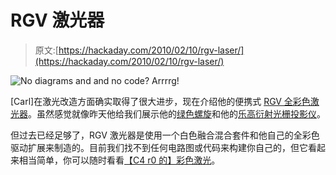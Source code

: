 # RGV 激光器

> 原文:[https://hackaday.com/2010/02/10/rgv-laser/](https://hackaday.com/2010/02/10/rgv-laser/)

![](../Images/576e5891fd5545896e901e2d2bcb033f.png "No diagrams and and no code? Arrrrg!")

[Carl]在激光改造方面确实取得了很大进步，现在介绍他的便携式 [RGV 全彩色激光器](http://laserpointerforums.com/f48/my-rgv-alive-48046.html)。虽然感觉就像昨天他给我们展示他的[绿色螺旋](http://hackaday.com/2009/09/13/laser-spiro-made-from-junk/#more-15208)和他的[乐高衍射光栅投影仪](http://hackaday.com/2010/01/24/hackaday-links-106/)。

但过去已经足够了，RGV 激光器是使用一个白色融合混合套件和他自己的全彩色驱动扩展来制造的。目前我们找不到任何电路图或代码来构建你自己的，但它看起来相当简单，你可以随时看看[【C4 r0 的】彩色激光](http://hackaday.com/2009/10/04/rgb-laser/)。